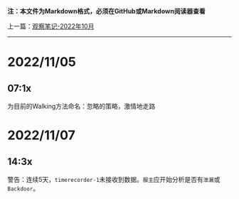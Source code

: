 **注：本文件为Markdown格式，必须在GitHub或Markdown阅读器查看**

上一篇：[观察笔记-2022年10月](https://github.com/wujinjun-MC/spectator-notes/blob/main/%E8%A7%82%E5%AF%9F%E7%AC%94%E8%AE%B0/%E8%A7%82%E5%AF%9F%E7%AC%94%E8%AE%B0-2022%E5%B9%B410%E6%9C%88.md)

--------

# 2022/11/05

## 07:1x

为目前的Walking方法命名：忽略的策略，激情地走路

# 2022/11/07

## 14:3x

警告：连续5天，`timerecorder-1`未接收到数据。`服主`应开始分析是否有`泄漏`或`Backdoor`。
